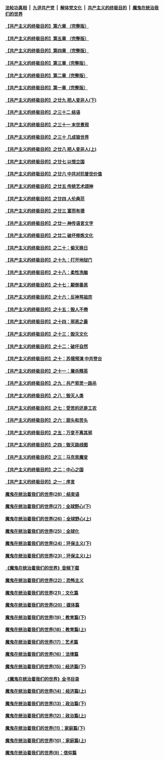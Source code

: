 ####  [法轮功真相](../../../../basic/blob/master/README.md?t=04122001) &nbsp;|&nbsp; [九评共产党](../../../../9ping.md/blob/master/README.md?t=04122001) &nbsp;|&nbsp; [解体党文化](../../../../jtdwh.md/blob/master/README.md?t=04122001)  &nbsp;|&nbsp; [共产主义的终极目的](../../../../gczydzjmd.md/blob/master/README.md?t=04122001) &nbsp;|&nbsp; [魔鬼在统治我们的世界](../../../../mgztzwmdsj.md/blob/master/README.md?t=04122001) 

#### [【共产主义的终极目的】第六章 （完整版）](../pages/nsc422/n11428913.md?t=04122001) 

#### [【共产主义的终极目的】第五章 （完整版）](../pages/nsc422/n11428912.md?t=04122001) 

#### [【共产主义的终极目的】第四章 （完整版）](../pages/nsc422/n11428907.md?t=04122001) 

#### [【共产主义的终极目的】第三章（完整版）](../pages/nsc422/n11428848.md?t=04122001) 

#### [【共产主义的终极目的】第二章（完整版）](../pages/nsc422/n11428831.md?t=04122001) 

#### [【共产主义的终极目的】第一章（完整版）](../pages/nsc422/n11417651.md?t=04122001) 

#### [【共产主义的终极目的】之廿九 把人变非人(下)](../pages/nsc422/n11344140.md?t=04122001) 

#### [【共产主义的终极目的】之三十二 结语](../pages/nsc422/n11360535.md?t=04122001) 

#### [【共产主义的终极目的】之三十一 末世景观](../pages/nsc422/n11351129.md?t=04122001) 

#### [【共产主义的终极目的】之三十 几成狼世界](../pages/nsc422/n11348280.md?t=04122001) 

#### [【共产主义的终极目的】之廿八 把人变非人(上)](../pages/nsc422/n11340492.md?t=04122001) 

#### [【共产主义的终极目的】之廿七 以恨立国](../pages/nsc422/n11336944.md?t=04122001) 

#### [【共产主义的终极目的】之廿六 中共对抗普世价值](../pages/nsc422/n11324785.md?t=04122001) 

#### [【共产主义的终极目的】之廿五 传统艺术颂神](../pages/nsc422/n11296396.md?t=04122001) 

#### [【共产主义的终极目的】之廿四 人伦典范](../pages/nsc422/n11296397.md?t=04122001) 

#### [【共产主义的终极目的】之廿三 富而有德](../pages/nsc422/n11283598.md?t=04122001) 

#### [【共产主义的终极目的】之廿一 神传语言文字](../pages/nsc422/n11263265.md?t=04122001) 

#### [【共产主义的终极目的】之廿二 破坏修炼文化](../pages/nsc422/n11245728.md?t=04122001) 

#### [【共产主义的终极目的】之二十：偷天换日](../pages/nsc422/n11238846.md?t=04122001) 

#### [【共产主义的终极目的】之十九：打开地狱门](../pages/nsc422/n11206376.md?t=04122001) 

#### [【共产主义的终极目的】之十八：柔性洗脑](../pages/nsc422/n11199994.md?t=04122001) 

#### [【共产主义的终极目的】之十七：颠倒善恶](../pages/nsc422/n11179782.md?t=04122001) 

#### [【共产主义的终极目的】之十六：反神骂祖宗](../pages/nsc422/n11166798.md?t=04122001) 

#### [【共产主义的终极目的】之十五：毁人不倦](../pages/nsc422/n11166792.md?t=04122001) 

#### [【共产主义的终极目的】之十四：邪恶之最](../pages/nsc422/n11150249.md?t=04122001) 

#### [【共产主义的终极目的】之十三：毁灭文化](../pages/nsc422/n11135227.md?t=04122001) 

#### [【共产主义的终极目的】之十二：破坏自然](../pages/nsc422/n11135214.md?t=04122001) 

#### [【共产主义的终极目的】之十：苏俄预演 中共登台](../pages/nsc422/n11118424.md?t=04122001) 

#### [【共产主义的终极目的】之十一：屠杀精英](../pages/nsc422/n11118442.md?t=04122001) 

#### [【共产主义的终极目的】之九：共产邪灵一路杀](../pages/nsc422/n11114139.md?t=04122001) 

#### [【共产主义的终极目的】之八：毁灭人类](../pages/nsc422/n11108503.md?t=04122001) 

#### [【共产主义的终极目的】之七：受苦的还是工农](../pages/nsc422/n11101809.md?t=04122001) 

#### [【共产主义的终极目的】之六：甜头和苦头](../pages/nsc422/n11096971.md?t=04122001) 

#### [【共产主义的终极目的】之五：万变不离其邪](../pages/nsc422/n11091285.md?t=04122001) 

#### [【共产主义的终极目的】之四：毁灭路线图](../pages/nsc422/n11086284.md?t=04122001) 

#### [【共产主义的终极目的】之三：马克思魔变](../pages/nsc422/n11061941.md?t=04122001) 

#### [【共产主义的终极目的】之二：中心之国](../pages/nsc422/n11047728.md?t=04122001) 

#### [【共产主义的终极目的】之一：序言](../pages/nsc422/n11086077.md?t=04122001) 

#### [魔鬼在统治着我们的世界(28)：结束语](../pages/nsc422/n10936246.md?t=04122001) 

#### [魔鬼在统治着我们的世界(27)：全球野心(下)](../pages/nsc422/n10928319.md?t=04122001) 

#### [魔鬼在统治着我们的世界(26)：全球野心(上)](../pages/nsc422/n10900318.md?t=04122001) 

#### [魔鬼在统治着我们的世界(25)：全球化](../pages/nsc422/n10788205.md?t=04122001) 

#### [魔鬼在统治着我们的世界(24)：环保主义(下)](../pages/nsc422/n10695307.md?t=04122001) 

#### [魔鬼在统治着我们的世界(23)：环保主义(上)](../pages/nsc422/n10688613.md?t=04122001) 

#### [《魔鬼在统治着我们的世界》音频下载](../pages/nsc422/n10635553.md?t=04122001) 

#### [魔鬼在统治着我们的世界(22)：恐怖主义](../pages/nsc422/n10614727.md?t=04122001) 

#### [魔鬼在统治着我们的世界(21)：文化篇](../pages/nsc422/n10597706.md?t=04122001) 

#### [魔鬼在统治着我们的世界(20)：媒体篇](../pages/nsc422/n10586579.md?t=04122001) 

#### [魔鬼在统治着我们的世界(19)：教育篇(下)](../pages/nsc422/n10564808.md?t=04122001) 

#### [魔鬼在统治着我们的世界(18)：教育篇(上)](../pages/nsc422/n10526970.md?t=04122001) 

#### [魔鬼在统治着我们的世界(17)：艺术篇](../pages/nsc422/n10499093.md?t=04122001) 

#### [魔鬼在统治着我们的世界(16)：法律篇](../pages/nsc422/n10485969.md?t=04122001) 

#### [魔鬼在统治着我们的世界(15)：经济篇(下)](../pages/nsc422/n10469975.md?t=04122001) 

#### [《魔鬼在统治着我们的世界》全书目录](../pages/nsc422/n10464261.md?t=04122001) 

#### [魔鬼在统治着我们的世界(14)：经济篇(上)](../pages/nsc422/n10457370.md?t=04122001) 

#### [魔鬼在统治着我们的世界(13)：政治篇(下)](../pages/nsc422/n10448270.md?t=04122001) 

#### [魔鬼在统治着我们的世界(12)：政治篇(上)](../pages/nsc422/n10444576.md?t=04122001) 

#### [魔鬼在统治着我们的世界(11)：家庭篇(下)](../pages/nsc422/n10440961.md?t=04122001) 

#### [魔鬼在统治着我们的世界(10)：家庭篇(上)](../pages/nsc422/n10435448.md?t=04122001) 

#### [魔鬼在统治着我们的世界(9)：信仰篇](../pages/nsc422/n10432159.md?t=04122001) 

